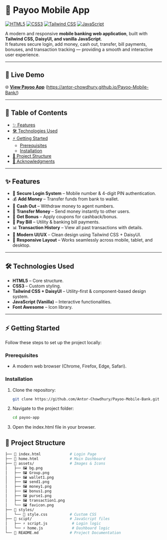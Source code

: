 # 📱 Payoo Mobile App

[![HTML5](https://img.shields.io/badge/HTML5-E34F26?style=for-the-badge&logo=html5&logoColor=white)](https://developer.mozilla.org/en-US/docs/Web/HTML)
[![CSS3](https://img.shields.io/badge/CSS3-1572B6?style=for-the-badge&logo=css3&logoColor=white)](https://developer.mozilla.org/en-US/docs/Web/CSS)
[![Tailwind CSS](https://img.shields.io/badge/Tailwind_CSS-38B2AC?style=for-the-badge&logo=tailwind-css&logoColor=white)](https://tailwindcss.com/)
[![JavaScript](https://img.shields.io/badge/JavaScript-F7DF1E?style=for-the-badge&logo=javascript&logoColor=black)](https://developer.mozilla.org/en-US/docs/Web/JavaScript)

A modern and responsive **mobile banking web application**, built with **Tailwind CSS, DaisyUI, and vanilla JavaScript**.  
It features secure login, add money, cash out, transfer, bill payments, bonuses, and transaction tracking — providing a smooth and interactive user experience.

---

## 🚀 Live Demo

🌐 **[View Payoo App](#)** (https://antor-chowdhury.github.io/Payoo-Mobile-Bank/)

---

## 📑 Table of Contents

- [✨ Features](#-features)
- [🛠️ Technologies Used](#️-technologies-used)
- [⚡ Getting Started](#-getting-started)
  - [Prerequisites](#prerequisites)
  - [Installation](#installation)
- [📂 Project Structure](#-project-structure)
- [🙏 Acknowledgments](#-acknowledgments)

---

## ✨ Features

- 🔐 **Secure Login System** – Mobile number & 4-digit PIN authentication.
- 💰 **Add Money** – Transfer funds from bank to wallet.
- 💸 **Cash Out** – Withdraw money to agent numbers.
- 🔄 **Transfer Money** – Send money instantly to other users.
- 🎁 **Get Bonus** – Apply coupons for cashback/bonus.
- 🧾 **Pay Bill** – Utility & banking bill payments.
- 📊 **Transaction History** – View all past transactions with details.
- 🎨 **Modern UI/UX** – Clean design using Tailwind CSS + DaisyUI.
- 📱 **Responsive Layout** – Works seamlessly across mobile, tablet, and desktop.

---

## 🛠️ Technologies Used

- **HTML5** – Core structure.
- **CSS3** – Custom styling.
- **Tailwind CSS + DaisyUI** – Utility-first & component-based design system.
- **JavaScript (Vanilla)** – Interactive functionalities.
- **Font Awesome** – Icon library.

---

## ⚡ Getting Started

Follow these steps to set up the project locally:

### Prerequisites

- A modern web browser (Chrome, Firefox, Edge, Safari).

### Installation

1. Clone the repository:
   ```bash
   git clone https://github.com/Antor-Chowdhury/Payoo-Mobile-Bank.git
   ```
2. Navigate to the project folder:

   ```bash
   cd payoo-app
   ```

3. Open the index.html file in your browser.

## 📂 Project Structure

```bash
├── 📄 index.html             # Login Page
├── 📄 home.html              # Main Dashboard
├── 📁 assets/                # Images & Icons
│   ├── 🖼 bg.png
│   ├── 🖼 Group.png
│   ├── 🖼 wallet1.png
│   ├── 🖼 send1.png
│   ├── 🖼 money1.png
│   ├── 🖼 bonus1.png
│   ├── 🖼 purse1.png
│   ├── 🖼 transaction1.png
│   └── 🖼 favicon.png
├── 📁 styles/
│   └── 🎨 style.css          # Custom CSS
├── 📁 scipt/                 # JavaScript files
│   ├── ⚡ script.js           # Login logic
│   └── ⚡ home.js             # Dashboard logic
└── 📄 README.md              # Project Documentation

```
